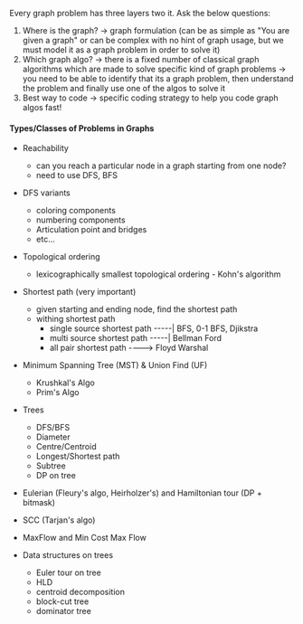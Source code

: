 Every graph problem has three layers two it. Ask the below questions:
1. Where is the graph? -> graph formulation (can be as simple as "You are given a graph" or can be complex with no hint of graph usage, but we must model it as a graph problem in order to solve it)
2. Which graph algo? -> there is a fixed number of classical graph algorithms which are made to solve specific kind of graph problems -> you need to be able to identify that its a graph problem, then understand the problem and finally use one of the algos to solve it
3. Best way to code -> specific coding strategy to help you code graph algos fast!



#### Types/Classes of Problems in Graphs

- Reachability
    - can you reach a particular node in a graph starting from one node?
    - need to use DFS, BFS

- DFS variants
    - coloring components
    - numbering components
    - Articulation point and bridges
    - etc...

- Topological ordering
    - lexicographically smallest topological ordering - Kohn's algorithm

- Shortest path (very important)
    - given starting and ending node, find the shortest path
    - withing shortest path
        - single source shortest path -----| BFS, 0-1 BFS, Djikstra
        - multi source shortest path  -----| Bellman Ford
        - all pair shortest path ---->  Floyd Warshal
        

- Minimum Spanning Tree (MST) & Union Find (UF)
    - Krushkal's Algo
    - Prim's Algo

- Trees
    - DFS/BFS
    - Diameter 
    - Centre/Centroid
    - Longest/Shortest path
    - Subtree
    - DP on tree

- Eulerian (Fleury's algo, Heirholzer's) and Hamiltonian tour (DP + bitmask)

- SCC (Tarjan's algo)

- MaxFlow and Min Cost Max Flow

- Data structures on trees
    - Euler tour on tree
    - HLD
    - centroid decomposition
    - block-cut tree
    - dominator tree




    